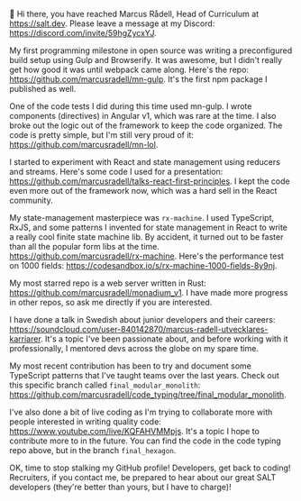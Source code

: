 👋 Hi there, you have reached Marcus Rådell, Head of Curriculum at https://salt.dev. Please leave a message at my Discord: https://discord.com/invite/59hgZycxYJ.

My first programming milestone in open source was writing a preconfigured build setup using Gulp and Browserify. It was awesome, but I didn't really get how good it was until webpack came along. Here's the repo: https://github.com/marcusradell/mn-gulp. It's the first npm package I published as well.

One of the code tests I did during this time used mn-gulp. I wrote components (directives) in Angular v1, which was rare at the time. I also broke out the logic out of the framework to keep the code organized. The code is pretty simple, but I'm still very proud of it: https://github.com/marcusradell/mn-lol.

I started to experiment with React and state management using reducers and streams. Here's some code I used for a presentation: https://github.com/marcusradell/talks-react-first-principles. I kept the code even more out of the framework now, which was a hard sell in the React community.

My state-management masterpiece was `rx-machine`. I used TypeScript, RxJS, and some patterns I invented for state management in React to write a really cool finite state machine lib. By accident, it turned out to be faster than all the popular form libs at the time. https://github.com/marcusradell/rx-machine. Here's the performance test on 1000 fields: https://codesandbox.io/s/rx-machine-1000-fields-8y9nj.

My most starred repo is a web server written in Rust: https://github.com/marcusradell/monadium_v1. I have made more progress in other repos, so ask me directly if you are interested.

I have done a talk in Swedish about junior developers and their careers: https://soundcloud.com/user-840142870/marcus-radell-utvecklares-karriarer. It's a topic I've been passionate about, and before working with it professionally, I mentored devs across the globe on my spare time.

My most recent contribution has been to try and document some TypeScript patterns that I've taught teams over the last years. Check out this specific branch called `final_modular_monolith`: https://github.com/marcusradell/code_typing/tree/final_modular_monolith.

I've also done a bit of live coding as I'm trying to collaborate more with people interested in writing quality code: https://www.youtube.com/live/KQFAHVMMpjs. It's a topic I hope to contribute more to in the future. You can find the code in the code typing repo above, but in the branch `final_hexagon`.

OK, time to stop stalking my GitHub profile! Developers, get back to coding! Recruiters, if you contact me, be prepared to hear about our great SALT developers (they're better than yours, but I have to charge)! 
